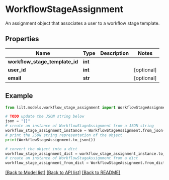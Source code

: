 # WorkflowStageAssignment

An assignment object that associates a user to a workflow stage template.

## Properties

Name | Type | Description | Notes
------------ | ------------- | ------------- | -------------
**workflow_stage_template_id** | **int** |  | 
**user_id** | **int** |  | [optional] 
**email** | **str** |  | [optional] 

## Example

```python
from lilt.models.workflow_stage_assignment import WorkflowStageAssignment

# TODO update the JSON string below
json = "{}"
# create an instance of WorkflowStageAssignment from a JSON string
workflow_stage_assignment_instance = WorkflowStageAssignment.from_json(json)
# print the JSON string representation of the object
print(WorkflowStageAssignment.to_json())

# convert the object into a dict
workflow_stage_assignment_dict = workflow_stage_assignment_instance.to_dict()
# create an instance of WorkflowStageAssignment from a dict
workflow_stage_assignment_from_dict = WorkflowStageAssignment.from_dict(workflow_stage_assignment_dict)
```
[[Back to Model list]](../README.md#documentation-for-models) [[Back to API list]](../README.md#documentation-for-api-endpoints) [[Back to README]](../README.md)


